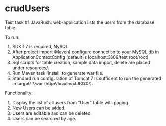 # crudUsers
Test task #1 JavaRush: web-application lists the users from the database table.

To run:
1. SDK 1.7 is required, MySQL.
2. After project import (Maven) configure connection to your MySQL db in ApplicationContextConfig (default is localhost:3306/test root/root)
3. Sql scripts for table creation, sample data import, delete are placed under resources/.
4. Run Maven task 'install' to generate war file.
3. Standard run configuration of Tomcat 7 is sufficient to run the generated in target/ *.war (http://localhost:8080/).

Functionality:
1. Display the list of all users from "User" table with paging.
2. New Users can be added.
3. Users are editable and can be deleted.
4. Users can be searched by age.



